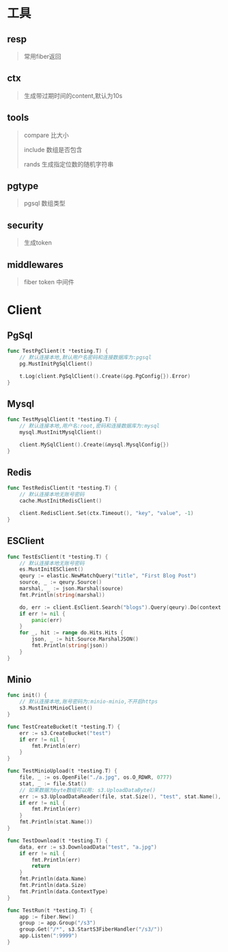 # 工具

## resp
> 常用fiber返回

## ctx
> 生成带过期时间的content,默认为10s

## tools
> compare 比大小
> 
> include 数组是否包含
> 
> rands 生成指定位数的随机字符串

## pgtype
> pgsql 数组类型

## security
> 生成token

## middlewares
> fiber token 中间件

# Client

## PgSql

```go
func TestPgClient(t *testing.T) {
	// 默认连接本地,默认用户名密码和连接数据库为:pgsql
	pg.MustInitPgSqlClient()

	t.Log(client.PgSqlClient().Create(&pg.PgConfig{}).Error)
}

```

## Mysql
```go
func TestMysqlClient(t *testing.T) {
	// 默认连接本地,用户名:root,密码和连接数据库为:mysql
	mysql.MustInitMysqlClient()

	client.MySqlClient().Create(&mysql.MysqlConfig{})
}

```

## Redis
```go
func TestRedisClient(t *testing.T) {
	// 默认连接本地无账号密码
	cache.MustInitRedisClient()

	client.RedisClient.Set(ctx.Timeout(), "key", "value", -1)
}

```

## ESClient

```go
func TestEsClient(t *testing.T) {
	// 默认连接本地无账号密码
	es.MustInitESClient()
	qeury := elastic.NewMatchQuery("title", "First Blog Post")
	source, _ := qeury.Source()
	marshal, _ := json.Marshal(source)
	fmt.Println(string(marshal))

	do, err := client.EsClient.Search("blogs").Query(qeury).Do(context.Background())
	if err != nil {
		panic(err)
	}
	for _, hit := range do.Hits.Hits {
		json, _ := hit.Source.MarshalJSON()
		fmt.Println(string(json))
	}
}
```
## Minio
```go
func init() {
	// 默认连接本地,账号密码为:minio-minio,不开启https
	s3.MustInitMinioClient()
}

func TestCreateBucket(t *testing.T) {
	err := s3.CreateBucket("test")
	if err != nil {
		fmt.Println(err)
	}
}

func TestMinioUpload(t *testing.T) {
	file, _ := os.OpenFile("./a.jpg", os.O_RDWR, 0777)
	stat, _ := file.Stat()
	// 如果数据为byte数组可以用: s3.UploadDataByte()
	err := s3.UploadDataReader(file, stat.Size(), "test", stat.Name(), "image/jpeg")
	if err != nil {
		fmt.Println(err)
	}
	fmt.Println(stat.Name())
}

func TestDownload(t *testing.T) {
	data, err := s3.DownloadData("test", "a.jpg")
	if err != nil {
		fmt.Println(err)
		return
	}
	fmt.Println(data.Name)
	fmt.Println(data.Size)
	fmt.Println(data.ContextType)
}

func TestRun(t *testing.T) {
	app := fiber.New()
	group := app.Group("/s3")
	group.Get("/*", s3.StartS3FiberHandler("/s3/"))
	app.Listen(":9999")
}
```